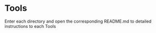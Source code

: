 # Tools

Enter each directory and open the corresponding README.md to detailed instructions to each Tools